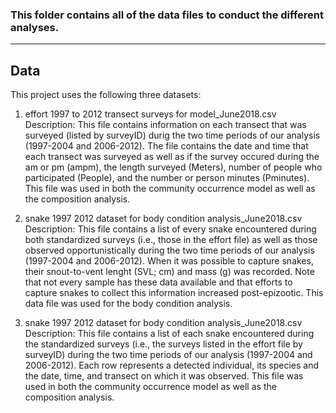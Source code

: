 ### This folder contains all of the data files to conduct the different analyses.
__________________________________________________________________________________________________________________________________________

## Data
This project uses the following three datasets:

1) effort 1997 to 2012 transect surveys for model_June2018.csv
Description: This file contains information on each transect that was surveyed (listed by surveyID) durig the two time periods of our analysis (1997-2004 and 2006-2012). The file contains the date and time that each transect was surveyed as well as if the survey occured during the am or pm (ampm), the length surveyed (Meters), number of people who participated (People), and the number or person minutes (Pminutes). This file was used in both the community occurrence model as well as the composition analysis.

2) snake 1997 2012 dataset for body condition analysis_June2018.csv 
Description: This file contains a list of every snake encountered during both standardized surveys (i.e., those in the effort file) as well as those observed opportunistically during the two time periods of our analysis (1997-2004 and 2006-2012). When it was possible to capture snakes, their snout-to-vent lenght (SVL; cm) and mass (g) was recorded. Note that not every sample has these data available and that efforts to capture snakes to collect this information increased post-epizootic. This data file was used for the body condition analysis.

3) snake 1997 2012 dataset for body condition analysis_June2018.csv  
Description: This file contains a list of each snake encountered during the standardized surveys (i.e., the surveys listed in the effort file by surveyID) during the two time periods of our analysis (1997-2004 and 2006-2012). Each row represents a detected individual, its species and the date, time, and transect on which it was observed. This file was used in both the community occurrence model as well as the composition analysis.
